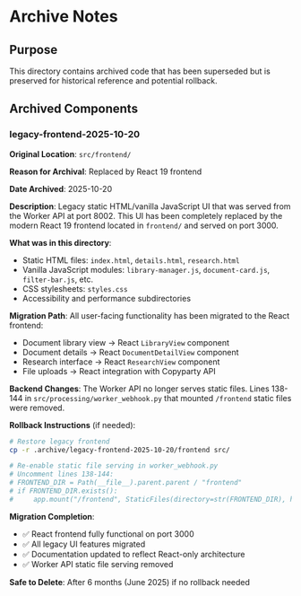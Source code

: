 # Archive Notes

## Purpose

This directory contains archived code that has been superseded but is preserved for historical reference and potential rollback.

## Archived Components

### legacy-frontend-2025-10-20

**Original Location**: `src/frontend/`

**Reason for Archival**: Replaced by React 19 frontend

**Date Archived**: 2025-10-20

**Description**:
Legacy static HTML/vanilla JavaScript UI that was served from the Worker API at port 8002. This UI has been completely replaced by the modern React 19 frontend located in `frontend/` and served on port 3000.

**What was in this directory**:
- Static HTML files: `index.html`, `details.html`, `research.html`
- Vanilla JavaScript modules: `library-manager.js`, `document-card.js`, `filter-bar.js`, etc.
- CSS stylesheets: `styles.css`
- Accessibility and performance subdirectories

**Migration Path**:
All user-facing functionality has been migrated to the React frontend:
- Document library view → React `LibraryView` component
- Document details → React `DocumentDetailView` component
- Research interface → React `ResearchView` component
- File uploads → React integration with Copyparty API

**Backend Changes**:
The Worker API no longer serves static files. Lines 138-144 in `src/processing/worker_webhook.py` that mounted `/frontend` static files were removed.

**Rollback Instructions** (if needed):
```bash
# Restore legacy frontend
cp -r .archive/legacy-frontend-2025-10-20/frontend src/

# Re-enable static file serving in worker_webhook.py
# Uncomment lines 138-144:
# FRONTEND_DIR = Path(__file__).parent.parent / "frontend"
# if FRONTEND_DIR.exists():
#     app.mount("/frontend", StaticFiles(directory=str(FRONTEND_DIR), html=True), name="frontend")
```

**Migration Completion**:
- ✅ React frontend fully functional on port 3000
- ✅ All legacy UI features migrated
- ✅ Documentation updated to reflect React-only architecture
- ✅ Worker API static file serving removed

**Safe to Delete**: After 6 months (June 2025) if no rollback needed
